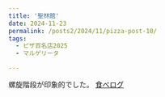 ```yaml
---
title: '聖林館'
date: 2024-11-23
permalink: /posts2/2024/11/pizza-post-10/
tags:
  - ピザ百名店2025
  - マルゲリータ

---
```


螺旋階段が印象的でした。
[食べログ](https://tabelog.com/tokyo/A1317/A131701/13003188/)

